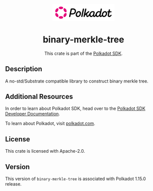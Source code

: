 <div align="center">

<img src="https://raw.githubusercontent.com/paritytech/polkadot-sdk/master/docs/images/Polkadot_Logo_Horizontal_Pink_BlackOnWhite.png" alt="Polkadot logo" width="200">

# binary-merkle-tree

This crate is part of the [Polkadot SDK](https://github.com/paritytech/polkadot-sdk/).

</div>

## Description

A no-std/Substrate compatible library to construct binary merkle tree.

## Additional Resources

In order to learn about Polkadot SDK, head over to the [Polkadot SDK Developer Documentation](https://paritytech.github.io/polkadot-sdk/master/polkadot_sdk_docs/index.html).

To learn about Polkadot, visit [polkadot.com](https://polkadot.com/).

## License

This crate is licensed with Apache-2.0.

## Version

This version of `binary-merkle-tree` is associated with Polkadot 1.15.0 release.
